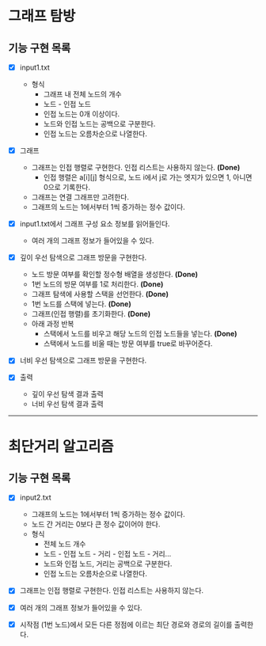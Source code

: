 # 그래프 탐방

## 기능 구현 목록

-[X] input1.txt
    - 형식
        - 그래프 내 전체 노드의 개수
        - 노드 - 인접 노드
        - 인접 노드는 0개 이상이다.
        - 노드와 인접 노드는 공백으로 구분한다.
        - 인접 노드는 오름차순으로 나열한다.

-[X] 그래프
    - 그래프는 인접 행렬로 구현한다. 인접 리스트는 사용하지 않는다. **(Done)**
        - 인접 행렬은 a[i][j] 형식으로, 노드 i에서 j로 가는 엣지가 있으면 1, 아니면 0으로 기록한다.
    - 그래프는 연결 그래프만 고려한다.
    - 그래프의 노드는 1에서부터 1씩 증가하는 정수 값이다.

- [X] input1.txt에서 그래프 구성 요소 정보를 읽어들인다.
    - 여러 개의 그래프 정보가 들어있을 수 있다.

-[X] 깊이 우선 탐색으로 그래프 방문을 구현한다.
    - 노드 방문 여부를 확인할 정수형 배열을 생성한다. **(Done)**
    - 1번 노드의 방문 여부를 1로 처리한다. **(Done)**
    - 그래프 탐색에 사용할 스택을 선언한다. **(Done)**
    - 1번 노드를 스택에 넣는다. **(Done)**
    - 그래프(인접 행렬)를 초기화한다. **(Done)**
    - 아래 과정 반복
        - 스택에서 노드를 비우고 해당 노드의 인접 노드들을 넣는다. **(Done)**
        - 스택에서 노드를 비울 때는 방문 여부를 true로 바꾸어준다.

-[X] 너비 우선 탐색으로 그래프 방문을 구현한다.

-[X] 출력
    - 깊이 우선 탐색 결과 출력
    - 너비 우선 탐색 결과 출력

<hr>

# 최단거리 알고리즘

## 기능 구현 목록

-[X] input2.txt
    - 그래프의 노드는 1에서부터 1씩 증가하는 정수 값이다.
    - 노드 간 거리는 0보다 큰 정수 값이어야 한다.
    - 형식
        - 전체 노드 개수
        - 노드 - 인접 노드 - 거리 - 인접 노드 - 거리...
        - 노드와 인접 노드, 거리는 공백으로 구분한다.
        - 인접 노드는 오름차순으로 나열한다.

-[X] 그래프는 인접 행렬로 구현한다. 인접 리스트는 사용하지 않는다.

-[X] 여러 개의 그래프 정보가 들어있을 수 있다.

-[X] 시작점 (1번 노드)에서 모든 다른 정점에 이르는 최단 경로와 경로의 길이를 출력한다.